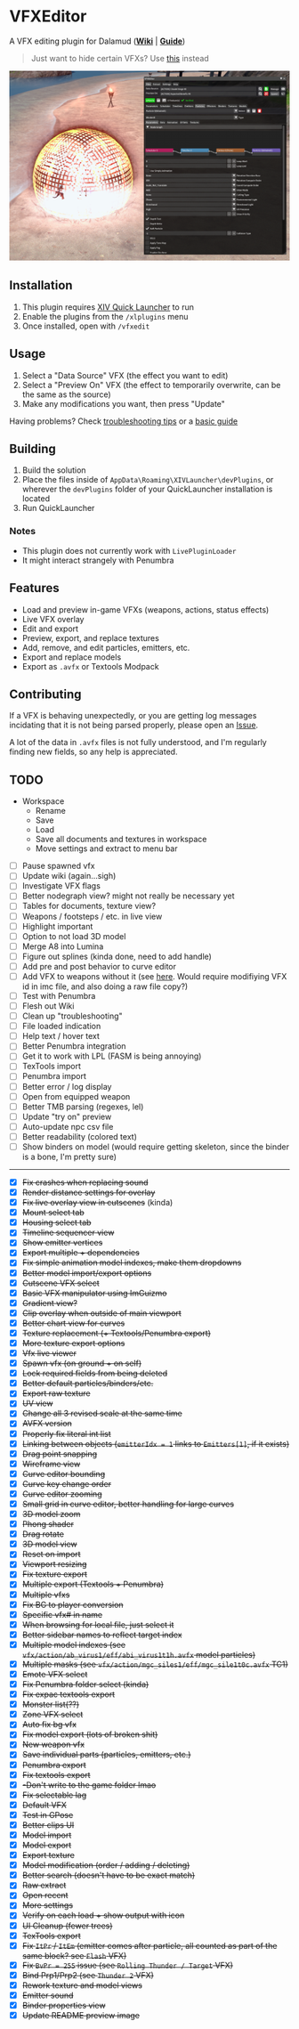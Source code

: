 # VFXEditor
A VFX editing plugin for Dalamud (**[Wiki](https://xiv.dev/game-data/visual-effects)** | **[Guide](https://github.com/0ceal0t/Dalamud-VFXEditor/wiki/Basic-Guide)**)

> Just want to hide certain VFXs? Use [this](https://github.com/0ceal0t/EasyEyes) instead

![](https://raw.githubusercontent.com/0ceal0t/Dalamud-VFXEditor/main/docs/preview_5.png)

## Installation
1. This plugin requires [XIV Quick Launcher](https://github.com/goatcorp/FFXIVQuickLauncher) to run
2. Enable the plugins from the `/xlplugins` menu
3. Once installed, open with `/vfxedit`

## Usage
1. Select a "Data Source" VFX (the effect you want to edit)
2. Select a "Preview On" VFX (the effect to temporarily overwrite, can be the same as the source)
3. Make any modifications you want, then press "Update"

Having problems? Check [troubleshooting tips](https://github.com/0ceal0t/Dalamud-VFXEditor/wiki/Troubleshooting) or a [basic guide](https://github.com/0ceal0t/Dalamud-VFXEditor/wiki/Basic-Guide)

## Building
1. Build the solution
2. Place the files inside of `AppData\Roaming\XIVLauncher\devPlugins`, or wherever the `devPlugins` folder of your QuickLauncher installation is located
3. Run QuickLauncher

### Notes
* This plugin does not currently work with `LivePluginLoader`
* It might interact strangely with Penumbra

## Features
* Load and preview in-game VFXs (weapons, actions, status effects)
* Live VFX overlay
* Edit and export
* Preview, export, and replace textures
* Add, remove, and edit particles, emitters, etc.
* Export and replace models
* Export as `.avfx` or Textools Modpack

## Contributing
If a VFX is behaving unexpectedly, or you are getting log messages incidating that it is not being parsed properly, please open an [Issue](https://github.com/0ceal0t/Dalamud-VFXEditor/issues).

A lot of the data in `.avfx` files is not fully understood, and I'm regularly finding new fields, so any help is appreciated.

## TODO
- Workspace
    - Rename
    - Save
    - Load
    - Save all documents and textures in workspace
    - Move settings and extract to menu bar


- [ ] Pause spawned vfx
- [ ] Update wiki (again...sigh)
- [ ] Investigate VFX flags
- [ ] Better nodegraph view? might not really be necessary yet
- [ ] Tables for documents, texture view?
- [ ] Weapons / footsteps / etc. in live view
- [ ] Highlight important
- [ ] Option to not load 3D model
- [ ] Merge A8 into Lumina
- [ ] Figure out splines (kinda done, need to add handle)
- [ ] Add pre and post behavior to curve editor
- [ ] Add VFX to weapons without it (see [here](https://docs.google.com/document/d/1M04dbdV1qUt0EzRalvwbB1oI3aPT6t8KEf9KgQfGn6E/edit#heading=h.s58fuxqb2bff). Would require modifiying VFX id in imc file, and also doing a raw file copy?)
- [ ] Test with Penumbra
- [ ] Flesh out Wiki
- [ ] Clean up "troubleshooting"
- [ ] File loaded indication
- [ ] Help text / hover text
- [ ] Better Penumbra integration
- [ ] Get it to work with LPL (FASM is being annoying)
- [ ] TexTools import
- [ ] Penumbra import
- [ ] Better error / log display
- [ ] Open from equipped weapon
- [ ] Better TMB parsing (regexes, lel)
- [ ] Update "try on" preview
- [ ] Auto-update npc csv file
- [ ] Better readability (colored  text)
- [ ] Show binders on model (would require getting skeleton, since the binder is a bone, I'm pretty sure)

---
- [x] ~~Fix crashes when replacing sound~~
- [x] ~~Render distance settings for overlay~~
- [x] ~~Fix live overlay view in cutscenes~~ (kinda)
- [x] ~~Mount select tab~~
- [x] ~~Housing select tab~~
- [x] ~~Timeline sequencer view~~
- [x] ~~Show emitter vertices~~
- [x] ~~Export multiple + dependencies~~
- [x] ~~Fix simple animation model indexes, make them dropdowns~~
- [x] ~~Better model import/export options~~
- [x] ~~Cutscene VFX select~~
- [x] ~~Basic VFX manipulator using ImGuizmo~~
- [x] ~~Gradient view?~~
- [x] ~~Clip overlay when outside of main viewport~~
- [x] ~~Better chart view for curves~~
- [x] ~~Texture replacement (+ Textools/Penumbra export)~~
- [x] ~~More texture export options~~
- [x] ~~Vfx live viewer~~
- [x] ~~Spawn vfx (on ground + on self)~~
- [x] ~~Lock required fields from being deleted~~
- [x] ~~Better default particles/binders/etc.~~
- [x] ~~Export raw texture~~
- [x] ~~UV view~~
- [x] ~~Change all 3 revised scale at the same time~~
- [x] ~~AVFX version~~
- [x] ~~Properly fix literal int list~~
- [x] ~~Linking between objects (`emitterIdx = 1` links to `Emitters[1]`, if it exists)~~
- [x] ~~Drag point snapping~~
- [x] ~~Wireframe view~~
- [x] ~~Curve editor bounding~~
- [x] ~~Curve key change order~~
- [x] ~~Curve editor zooming~~
- [x] ~~Small grid in curve editor, better handling for large curves~~
- [x] ~~3D model zoom~~
- [x] ~~Phong shader~~
- [x] ~~Drag rotate~~
- [x] ~~3D model view~~
- [x] ~~Reset on import~~
- [x] ~~Viewport resizing~~
- [x] ~~Fix texture export~~
- [x] ~~Multiple export (Textools + Penumbra)~~
- [x] ~~Multiple vfxs~~
- [x] ~~Fix BG to player conversion~~
- [x] ~~Specific vfx# in name~~
- [x] ~~When browsing for local file, just select it~~
- [x] ~~Better sidebar names to reflect target index~~
- [x] ~~Multiple model indexes (see `vfx/action/ab_virus1/eff/abi_virus1t1h.avfx` model particles)~~
- [x] ~~Multiple masks (see `vfx/action/mgc_siles1/eff/mgc_sile1t0c.avfx` TC1)~~
- [x] ~~Emote VFX select~~
- [x] ~~Fix Penumbra folder select (kinda)~~
- [x] ~~Fix expac textools export~~
- [x] ~~Monster list(??)~~
- [x] ~~Zone VFX select~~
- [x] ~~Auto fix bg vfx~~
- [x] ~~Fix model export (lots of broken shit)~~
- [x] ~~New weapon vfx~~
- [x] ~~Save individual parts (particles, emitters, etc.)~~
- [x] ~~Penumbra export~~
- [x] ~~Fix textools export~~
- [x] ~~-Don't write to the game folder lmao~~
- [x] ~~Fix selectable lag~~
- [x] ~~Default VFX~~
- [x] ~~Test in GPose~~
- [x] ~~Better clips UI~~
- [x] ~~Model import~~
- [x] ~~Model export~~
- [x] ~~Export texture~~
- [x] ~~Model modification (order / adding / deleting)~~
- [x] ~~Better search (doesn't have to be exact match)~~
- [x] ~~Raw extract~~
- [x] ~~Open recent~~
- [x] ~~More settings~~
- [x] ~~Verify on each load + show output with icon~~
- [x] ~~UI Cleanup (fewer trees)~~
- [x] ~~TexTools export~~
- [x] ~~Fix `ItPr` / `ItEm` (emitter comes after particle, all counted as part of the same block? see `Flash` VFX)~~
- [x] ~~Fix `BvPr = 255` issue (see `Rolling Thunder / Target` VFX)~~
- [x] ~~Bind Prp1/Prp2 (see `Thunder 2` VFX)~~
- [x] ~~Rework texture and model views~~
- [x] ~~Emitter sound~~
- [x] ~~Binder properties view~~
- [x] ~~Update README preview image~~